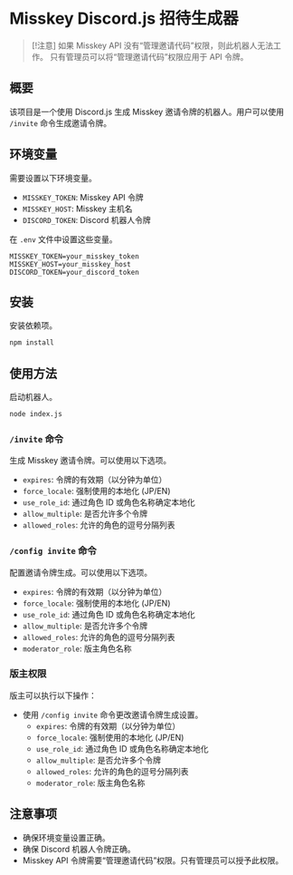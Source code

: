 # Misskey Discord.js 招待生成器

> [!注意]
> 如果 Misskey API 没有“管理邀请代码”权限，则此机器人无法工作。
> 只有管理员可以将“管理邀请代码”权限应用于 API 令牌。

## 概要
该项目是一个使用 Discord.js 生成 Misskey 邀请令牌的机器人。用户可以使用 `/invite` 命令生成邀请令牌。

## 环境变量
需要设置以下环境变量。

- `MISSKEY_TOKEN`: Misskey API 令牌
- `MISSKEY_HOST`: Misskey 主机名
- `DISCORD_TOKEN`: Discord 机器人令牌

在 `.env` 文件中设置这些变量。

```
MISSKEY_TOKEN=your_misskey_token
MISSKEY_HOST=your_misskey_host
DISCORD_TOKEN=your_discord_token
```

## 安装
安装依赖项。

```bash
npm install
```

## 使用方法
启动机器人。

```bash
node index.js
```

### `/invite` 命令
生成 Misskey 邀请令牌。可以使用以下选项。

- `expires`: 令牌的有效期（以分钟为单位）
- `force_locale`: 强制使用的本地化 (JP/EN)
- `use_role_id`: 通过角色 ID 或角色名称确定本地化
- `allow_multiple`: 是否允许多个令牌
- `allowed_roles`: 允许的角色的逗号分隔列表

### `/config invite` 命令
配置邀请令牌生成。可以使用以下选项。

- `expires`: 令牌的有效期（以分钟为单位）
- `force_locale`: 强制使用的本地化 (JP/EN)
- `use_role_id`: 通过角色 ID 或角色名称确定本地化
- `allow_multiple`: 是否允许多个令牌
- `allowed_roles`: 允许的角色的逗号分隔列表
- `moderator_role`: 版主角色名称

### 版主权限
版主可以执行以下操作：

- 使用 `/config invite` 命令更改邀请令牌生成设置。
  - `expires`: 令牌的有效期（以分钟为单位）
  - `force_locale`: 强制使用的本地化 (JP/EN)
  - `use_role_id`: 通过角色 ID 或角色名称确定本地化
  - `allow_multiple`: 是否允许多个令牌
  - `allowed_roles`: 允许的角色的逗号分隔列表
  - `moderator_role`: 版主角色名称

## 注意事项
- 确保环境变量设置正确。
- 确保 Discord 机器人令牌正确。
- Misskey API 令牌需要“管理邀请代码”权限。只有管理员可以授予此权限。
